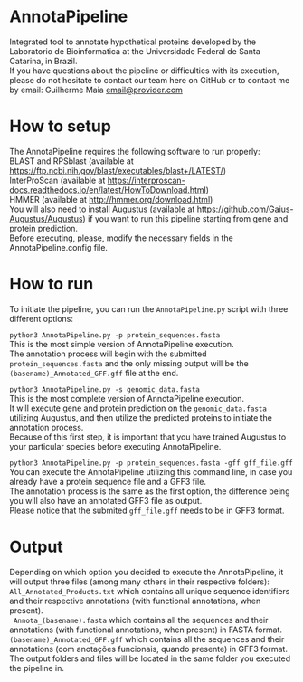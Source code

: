 # AnnotaPipeline
Integrated tool to annotate hypothetical proteins developed by the Laboratorio de Bioinformatica at the Universidade Federal de Santa Catarina, in Brazil.  
If you have questions about the pipeline or difficulties with its execution, please do not hesitate to contact our team here on GitHub or to contact me by email: Guilherme Maia <email@provider.com>

# How to setup
The AnnotaPipeline requires the following software to run properly:  
BLAST and RPSblast (available at https://ftp.ncbi.nih.gov/blast/executables/blast+/LATEST/)  
InterProScan (available at https://interproscan-docs.readthedocs.io/en/latest/HowToDownload.html)  
HMMER (available at http://hmmer.org/download.html)  
You will also need to install Augustus (available at https://github.com/Gaius-Augustus/Augustus) if you want to run this pipeline starting from gene and protein prediction.   
Before executing, please, modify the necessary fields in the AnnotaPipeline.config file.  

# How to run
To initiate the pipeline, you can run the ```AnnotaPipeline.py``` script with three different options:  

```python3 AnnotaPipeline.py -p protein_sequences.fasta```  
This is the most simple version of AnnotaPipeline execution.  
The annotation process will begin with the submitted ```protein_sequences.fasta``` and the only missing output will be the ```(basename)_Annotated_GFF.gff``` file at the end.  

```python3 AnnotaPipeline.py -s genomic_data.fasta```  
This is the most complete version of AnnotaPipeline execution.  
It will execute gene and protein prediction on the ```genomic_data.fasta``` utilizing Augustus, and then utilize the predicted proteins to initiate the annotation process.  
Because of this first step, it is important that you have trained Augustus to your particular species before executing AnnotaPipeline.  

```python3 AnnotaPipeline.py -p protein_sequences.fasta -gff gff_file.gff```  
You can execute the AnnotaPipeline utilizing this command line, in case you already have a protein sequence file and a GFF3 file.  
The annotation process is the same as the first option, the difference being you will also have an annotated GFF3 file as output.  
Please notice that the submited ```gff_file.gff``` needs to be in GFF3 format.  

# Output
Depending on which option you decided to execute the AnnotaPipeline, it will output three files (among many others in their respective folders):  
```All_Annotated_Products.txt``` which contains all unique sequence identifiers and their respective annotations (with functional annotations, when present).  
``` Annota_(basename).fasta``` which contains all the sequences and their annotations (with functional annotations, when present) in FASTA format.  
```(basename)_Annotated_GFF.gff``` which contains all the sequences and their annotations (com anotações funcionais, quando presente) in GFF3 format.  
The output folders and files will be located in the same folder you executed the pipeline in.  
